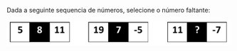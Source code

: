 Dada a seguinte sequencia de números, selecione o número faltante:

<img src="https://raw.githubusercontent.com/dh-mumuki/mumuki-guia-python3-ds-br-assessment-2021-03/master/assets/logica1_1616876934711.png" alt="logica1_1616876934711.png" width="auto" height="auto">
